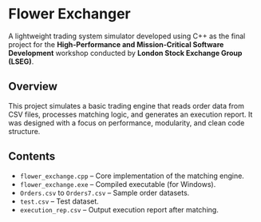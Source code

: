 # Flower Exchanger

A lightweight trading system simulator developed using C++ as the final project for the **High-Performance and Mission-Critical Software Development** workshop conducted by **London Stock Exchange Group (LSEG)**.

## Overview

This project simulates a basic trading engine that reads order data from CSV files, processes matching logic, and generates an execution report. It was designed with a focus on performance, modularity, and clean code structure.

## Contents

- `flower_exchange.cpp` – Core implementation of the matching engine.
- `flower_exchange.exe` – Compiled executable (for Windows).
- `Orders.csv` to `Orders7.csv` – Sample order datasets.
- `test.csv` – Test dataset.
- `execution_rep.csv` – Output execution report after matching.
